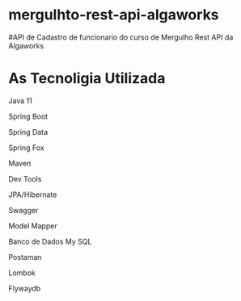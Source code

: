 # mergulhto-rest-api-algaworks
#API de Cadastro de funcionario do curso de Mergulho Rest API da Algaworks

# As Tecnoligia Utilizada

Java 11

Spring Boot

Spring Data

Spring Fox

Maven

Dev Tools

JPA/Hibernate

Swagger

Model Mapper

Banco de Dados My SQL

Postaman

Lombok

Flywaydb
